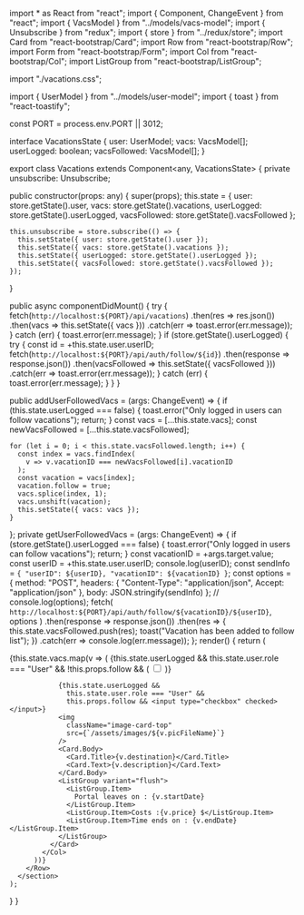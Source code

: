 import * as React from "react";
import { Component, ChangeEvent } from "react";
import { VacsModel } from "../models/vacs-model";
import { Unsubscribe } from "redux";
import { store } from "../redux/store";
import Card from "react-bootstrap/Card";
import Row from "react-bootstrap/Row";
import Form from "react-bootstrap/Form";
import Col from "react-bootstrap/Col";
import ListGroup from "react-bootstrap/ListGroup";

import "./vacations.css";

import { UserModel } from "../models/user-model";
import { toast } from "react-toastify";

const PORT = process.env.PORT || 3012;

interface VacationsState {
  user: UserModel;
  vacs: VacsModel[];
  userLogged: boolean;
  vacsFollowed: VacsModel[];
}

export class Vacations extends Component<any, VacationsState> {
  private unsubscribe: Unsubscribe;

  public constructor(props: any) {
    super(props);
    this.state = {
      user: store.getState().user,
      vacs: store.getState().vacations,
      userLogged: store.getState().userLogged,
      vacsFollowed: store.getState().vacsFollowed
    };

    this.unsubscribe = store.subscribe(() => {
      this.setState({ user: store.getState().user });
      this.setState({ vacs: store.getState().vacations });
      this.setState({ userLogged: store.getState().userLogged });
      this.setState({ vacsFollowed: store.getState().vacsFollowed });
    });
  }

  public async componentDidMount() {
    try {
      fetch(`http://localhost:${PORT}/api/vacations`)
        .then(res => res.json())
        .then(vacs => this.setState({ vacs }))
        .catch(err => toast.error(err.message));
    } catch (err) {
      toast.error(err.message);
    }
    if (store.getState().userLogged) {
      try {
        const id = +this.state.user.userID;
        fetch(`http://localhost:${PORT}/api/auth/follow/${id}`)
          .then(response => response.json())
          .then(vacsFollowed => this.setState({ vacsFollowed }))
          .catch(err => toast.error(err.message));
      } catch (err) {
        toast.error(err.message);
      }
    }
  }

  public addUserFollowedVacs = (args: ChangeEvent<HTMLInputElement>) => {
    if (this.state.userLogged === false) {
      toast.error("Only logged in users can follow vacations");
      return;
    }
    const vacs = [...this.state.vacs];
    const newVacsFollowed = [...this.state.vacsFollowed];

    for (let i = 0; i < this.state.vacsFollowed.length; i++) {
      const index = vacs.findIndex(
        v => v.vacationID === newVacsFollowed[i].vacationID
      );
      const vacation = vacs[index];
      vacation.follow = true;
      vacs.splice(index, 1);
      vacs.unshift(vacation);
      this.setState({ vacs: vacs });
    }
  };
  private getUserFollowedVacs = (args: ChangeEvent<HTMLInputElement>) => {
    if (store.getState().userLogged === false) {
      toast.error("Only logged in users can follow vacations");
      return;
    }
    const vacationID = +args.target.value;
    const userID = +this.state.user.userID;
    console.log(userID);
    const sendInfo = `{ "userID": ${userID}, "vacationID": ${vacationID} }`;
    const options = {
      method: "POST",
      headers: {
        "Content-Type": "application/json",
        Accept: "application/json"
      },
      body: JSON.stringify(sendInfo)
    };
    // console.log(options);
    fetch(
      `http://localhost:${PORT}/api/auth/follow/${vacationID}/${userID}`,
      options
    )
      .then(response => response.json())
      .then(res => {
        this.state.vacsFollowed.push(res);
        toast("Vacation has been added to follow list");
      })
      .catch(err => console.log(err.message));
  };
  render() {
    return (
      <section className="card0">
        <Row className="vacations justify-content-md-center">
          {this.state.vacs.map(v => (
            <Col sm={1} md={2} xl={4} key={v.vacationID}>
              <Card>
                {this.state.userLogged &&
                  this.state.user.role === "User" &&
                  !this.props.follow && (
                    <input
                      type="checkbox"
                      value={v.vacationID}
                      onChange={this.getUserFollowedVacs}
                    />
                  )}

                {this.state.userLogged &&
                  this.state.user.role === "User" &&
                  this.props.follow && <input type="checkbox" checked></input>}
                <img
                  className="image-card-top"
                  src={`/assets/images/${v.picFileName}`}
                />
                <Card.Body>
                  <Card.Title>{v.destination}</Card.Title>
                  <Card.Text>{v.description}</Card.Text>
                </Card.Body>
                <ListGroup variant="flush">
                  <ListGroup.Item>
                    Portal leaves on : {v.startDate}
                  </ListGroup.Item>
                  <ListGroup.Item>Costs :{v.price} $</ListGroup.Item>
                  <ListGroup.Item>Time ends on : {v.endDate}</ListGroup.Item>
                </ListGroup>
              </Card>
            </Col>
          ))}
        </Row>
      </section>
    );
  }
}
